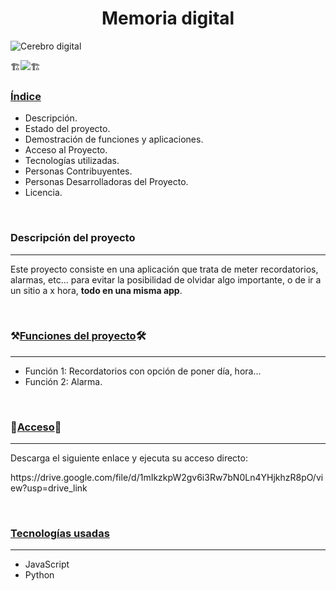 <h1 align="center">Memoria digital</h1>

![Cerebro digital](https://github.com/user-attachments/assets/992328c7-025b-4c96-bc40-d112ef7a2909)

<p align="left">🏗️<img src="https://img.shields.io/badge/Estado-En_desarrollo-red"/>🏗️</p>

<h3><u>Índice</u></h3>

<ul>
  <li>Descripción.</li>
  <li>Estado del proyecto.</li>
  <li>Demostración de funciones y aplicaciones.</li>
  <li>Acceso al Proyecto.</li>
  <li>Tecnologías utilizadas.</li>
  <li>Personas Contribuyentes.</li>
  <li>Personas Desarrolladoras del Proyecto.</li>
  <li>Licencia.</li>
</ul>
<br/>
<h3>Descripción del proyecto</h3>
<hr/>
<p>Este proyecto consiste en una aplicación que trata de meter recordatorios, alarmas, etc... para evitar la posibilidad de olvidar algo importante, o de ir a un sitio a x hora, <b>todo en una misma app</b>.</p>
<br/>
<h3>⚒️<u>Funciones del proyecto</u>🛠️</h3>
<hr/>
<ul>
  <li>Función 1: Recordatorios con opción de poner día, hora...</li>
  <li>Función 2: Alarma.</li>
</ul>
<br/>
<h3>📁<u>Acceso</u>📂</h3>
<hr/>
<p>Descarga el siguiente enlace y ejecuta su acceso directo:</p>
<p>https://drive.google.com/file/d/1mIkzkpW2gv6i3Rw7bN0Ln4YHjkhzR8pO/view?usp=drive_link</p>
<br/>
<h3><u>Tecnologías usadas</u></h3>
<hr/>
<ul>
  <li>JavaScript</li>
  <li>Python</li>
</ul>
